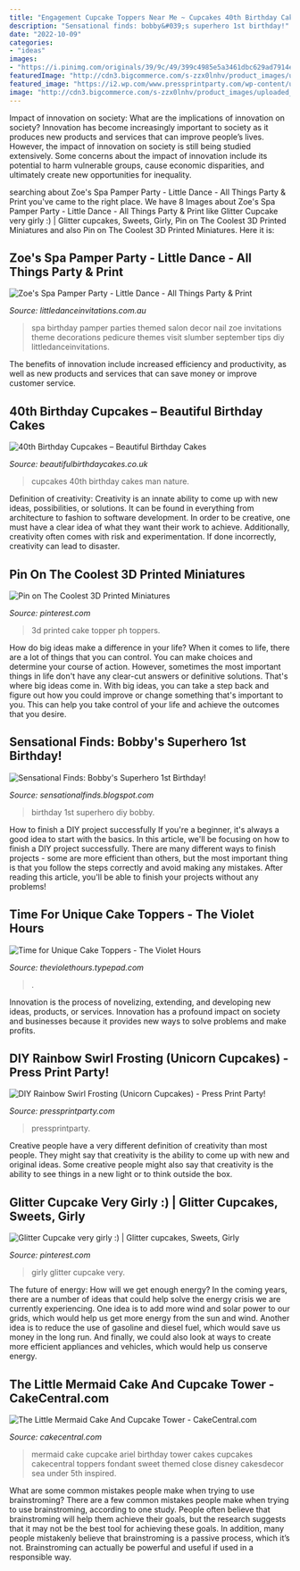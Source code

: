 ```yaml
---
title: "Engagement Cupcake Toppers Near Me ~ Cupcakes 40th Birthday Cakes Man Nature"
description: "Sensational finds: bobby&#039;s superhero 1st birthday!"
date: "2022-10-09"
categories:
- "ideas"
images:
- "https://i.pinimg.com/originals/39/9c/49/399c4985e5a3461dbc629ad7914ea766.jpg"
featuredImage: "http://cdn3.bigcommerce.com/s-zzx0lnhv/product_images/uploaded_images/b7e06409-2eff-4090-a9ae-ddf19e80a18b.jpg"
featured_image: "https://i2.wp.com/www.pressprintparty.com/wp-content/uploads/2018/04/Unicorn-Party-cupcakes.jpg"
image: "http://cdn3.bigcommerce.com/s-zzx0lnhv/product_images/uploaded_images/b7e06409-2eff-4090-a9ae-ddf19e80a18b.jpg"
---
```



Impact of innovation on society: What are the implications of innovation on society?
Innovation has become increasingly important to society as it produces new products and services that can improve people’s lives. However, the impact of innovation on society is still being studied extensively. Some concerns about the impact of innovation include its potential to harm vulnerable groups, cause economic disparities, and ultimately create new opportunities for inequality.

	

		
searching about Zoe&#039;s Spa Pamper Party - Little Dance - All Things Party &amp; Print you've came to the right place. We have 8 Images about Zoe&#039;s Spa Pamper Party - Little Dance - All Things Party &amp; Print like Glitter Cupcake very girly :) | Glitter cupcakes, Sweets, Girly, Pin on The Coolest 3D Printed Miniatures and also Pin on The Coolest 3D Printed Miniatures. Here it is:
		
    
## Zoe&#039;s Spa Pamper Party - Little Dance - All Things Party &amp; Print

<img loading=lazy src="http://cdn3.bigcommerce.com/s-zzx0lnhv/product_images/uploaded_images/b7e06409-2eff-4090-a9ae-ddf19e80a18b.jpg" onerror="this.onerror=null;this.src='https://tse3.mm.bing.net/th?id=OIP.cF3oh0RCpVmfNpn_cNrGYwAAAA&amp;pid=15.1';" alt="Zoe&#039;s Spa Pamper Party - Little Dance - All Things Party &amp; Print">

_Source: littledanceinvitations.com.au_

>spa birthday pamper parties themed salon decor nail zoe invitations theme decorations pedicure themes visit slumber september tips diy littledanceinvitations. 

	

The benefits of innovation include increased efficiency and productivity, as well as new products and services that can save money or improve customer service.

    
## 40th Birthday Cupcakes – Beautiful Birthday Cakes

<img loading=lazy src="https://i2.wp.com/c2.staticflickr.com/8/7386/27366903871_437595a591.jpg?ssl=1" onerror="this.onerror=null;this.src='https://tse2.mm.bing.net/th?id=OIP.RiKqikb1DPgYKNQqtTqssQHaE6&amp;pid=15.1';" alt="40th Birthday Cupcakes – Beautiful Birthday Cakes">

_Source: beautifulbirthdaycakes.co.uk_

>cupcakes 40th birthday cakes man nature. 

	

Definition of creativity:
Creativity is an innate ability to come up with new ideas, possibilities, or solutions. It can be found in everything from architecture to fashion to software development. In order to be creative, one must have a clear idea of what they want their work to achieve. Additionally, creativity often comes with risk and experimentation. If done incorrectly, creativity can lead to disaster.

    
## Pin On The Coolest 3D Printed Miniatures

<img loading=lazy src="https://i.pinimg.com/originals/39/9c/49/399c4985e5a3461dbc629ad7914ea766.jpg" onerror="this.onerror=null;this.src='https://tse1.mm.bing.net/th?id=OIP.UAFIRQzzWCWRvQD2RJnPIQAAAA&amp;pid=15.1';" alt="Pin on The Coolest 3D Printed Miniatures">

_Source: pinterest.com_

>3d printed cake topper ph toppers. 

	

How do big ideas make a difference in your life?
When it comes to life, there are a lot of things that you can control. You can make choices and determine your course of action. However, sometimes the most important things in life don't have any clear-cut answers or definitive solutions. That's where big ideas come in. With big ideas, you can take a step back and figure out how you could improve or change something that's important to you. This can help you take control of your life and achieve the outcomes that you desire.

    
## Sensational Finds: Bobby&#039;s Superhero 1st Birthday!

<img loading=lazy src="http://1.bp.blogspot.com/-Dedb8EHuyB0/T0cSUfkvJlI/AAAAAAAAGt0/rsozCcGz0qA/s1600/_DSC0023.JPG" onerror="this.onerror=null;this.src='https://tse4.mm.bing.net/th?id=OIP.kN4NAiBMwm2Ldn6IhGCJUgHaE6&amp;pid=15.1';" alt="Sensational Finds: Bobby&#039;s Superhero 1st Birthday!">

_Source: sensationalfinds.blogspot.com_

>birthday 1st superhero diy bobby. 

	

How to finish a DIY project successfully
If you're a beginner, it's always a good idea to start with the basics. In this article, we'll be focusing on how to finish a DIY project successfully. There are many different ways to finish projects - some are more efficient than others, but the most important thing is that you follow the steps correctly and avoid making any mistakes. After reading this article, you'll be able to finish your projects without any problems!

    
## Time For Unique Cake Toppers - The Violet Hours

<img loading=lazy src="https://theviolethours.typepad.com/.a/6a011572536cb8970b0133ecadb9b5970b-600wi" onerror="this.onerror=null;this.src='https://tse1.mm.bing.net/th?id=OIP.n926faV_Cc7Y4XWpdcA2nwHaJ4&amp;pid=15.1';" alt="Time for Unique Cake Toppers - The Violet Hours">

_Source: theviolethours.typepad.com_

>. 

	

Innovation is the process of novelizing, extending, and developing new ideas, products, or services. Innovation has a profound impact on society and businesses because it provides new ways to solve problems and make profits.

    
## DIY Rainbow Swirl Frosting (Unicorn Cupcakes) - Press Print Party!

<img loading=lazy src="https://i2.wp.com/www.pressprintparty.com/wp-content/uploads/2018/04/Unicorn-Party-cupcakes.jpg" onerror="this.onerror=null;this.src='https://tse4.mm.bing.net/th?id=OIP.IvOyVczzZCFBami-_YJBXwHaLR&amp;pid=15.1';" alt="DIY Rainbow Swirl Frosting (Unicorn Cupcakes) - Press Print Party!">

_Source: pressprintparty.com_

>pressprintparty. 

	

Creative people have a very different definition of creativity than most people. They might say that creativity is the ability to come up with new and original ideas. Some creative people might also say that creativity is the ability to see things in a new light or to think outside the box.

    
## Glitter Cupcake Very Girly :) | Glitter Cupcakes, Sweets, Girly

<img loading=lazy src="https://i.pinimg.com/originals/80/c2/fc/80c2fc29c781a3f6bed370a322c18bd5.jpg" onerror="this.onerror=null;this.src='https://tse2.mm.bing.net/th?id=OIP.toKruy7ItGg1KsugZfI76gHaJ4&amp;pid=15.1';" alt="Glitter Cupcake very girly :) | Glitter cupcakes, Sweets, Girly">

_Source: pinterest.com_

>girly glitter cupcake very. 

	

The future of energy: How will we get enough energy?
In the coming years, there are a number of ideas that could help solve the energy crisis we are currently experiencing. One idea is to add more wind and solar power to our grids, which would help us get more energy from the sun and wind. Another idea is to reduce the use of gasoline and diesel fuel, which would save us money in the long run. And finally, we could also look at ways to create more efficient appliances and vehicles, which would help us conserve energy.

    
## The Little Mermaid Cake And Cupcake Tower - CakeCentral.com

<img loading=lazy src="https://cdn001.cakecentral.com/gallery/2015/03/100x100_801812H3qG_the-little-mermaid-cake-and-cupcake-tower.jpg" onerror="this.onerror=null;this.src='https://tse1.mm.bing.net/th?id=OIP.J2fGFpcWaIdy915QUXmZ0QHaJI&amp;pid=15.1';" alt="The Little Mermaid Cake And Cupcake Tower - CakeCentral.com">

_Source: cakecentral.com_

>mermaid cake cupcake ariel birthday tower cakes cupcakes cakecentral toppers fondant sweet themed close disney cakesdecor sea under 5th inspired. 

	

What are some common mistakes people make when trying to use brainstroming?
There are a few common mistakes people make when trying to use brainstroming, according to one study. People often believe that brainstroming will help them achieve their goals, but the research suggests that it may not be the best tool for achieving these goals. In addition, many people mistakenly believe that brainstroming is a passive process, which it’s not. Brainstroming can actually be powerful and useful if used in a responsible way.


